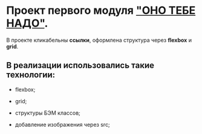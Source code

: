 # Проект первого модуля ["ОНО ТЕБЕ НАДО"](https://sanyazola.github.io/ono-tebe-nado/).

В проекте кликабельны **ссылки**, оформлена структура через **flexbox** и **grid**.

## В реализации использовались такие технологии:

- flexbox;

- grid;

- структуры БЭМ классов;

- добавление изображения через src;
